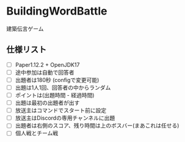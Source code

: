# BuildingWordBattle
建築伝言ゲーム

## 仕様リスト
- [ ] Paper1.12.2 + OpenJDK17
- [ ] 途中参加は自動で回答者
- [ ] 出題者は180秒 (configで変更可能)
- [ ] 出題は1人1回、回答者の中からランダム
- [ ] ポイントは(出題時間 - 経過時間)
- [ ] 出題は最初の出題者が出す
- [ ] 放送主はコマンドでスタート前に設定
- [ ] 放送主はDiscordの専用チャンネルに出題
- [ ] 出題者は右側のスコア、残り時間は上のボスバー(まあこれは任せる)
- [ ] 個人戦とチーム戦
